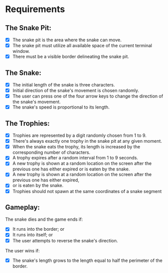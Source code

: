 # Requirements
## The Snake Pit:

- [x] The snake pit is the area where the snake can move.
- [x] The snake pit must utilize all available space of the current terminal window.
- [x] There must be a visible border delineating the snake pit.

## The Snake:

- [x] The initial length of the snake is three characters.
- [x] Initial direction of the snake's movement is chosen randomly.
- [x] The user can press one of the four arrow keys to change the direction of the snake's movement.
- [x] The snake's speed is proportional to its length.

## The Trophies:

- [x] Trophies are represented by a digit randomly chosen from 1 to 9.
- [x] There's always exactly one trophy in the snake pit at any given moment.
- [x] When the snake eats the trophy, its length is increased by the corresponding number of characters.
- [x] A trophy expires after a random interval from 1 to 9 seconds.
- [x] A new trophy is shown at a random location on the screen after the previous one has either expired or is eaten by the snake.
- [x] A new trophy is shown at a random location on the screen after the previous one has either expired,
- [x] or is eaten by the snake.
- [x] Trophies should not spawn at the same coordinates of a snake segment

## Gameplay:

The snake dies and the game ends if:
- [x] It runs into the border; or
- [x] It runs into itself; or
- [x] The user attempts to reverse the snake's direction.

The user wins if:
- [x] The snake's length grows to the length equal to half the perimeter of the border.
